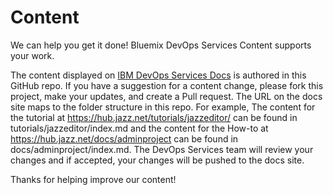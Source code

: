 # Content
We can help you get it done! Bluemix DevOps Services Content supports your work.

The content displayed on 
[IBM DevOps Services Docs](https://hub.jazz.net/docs) is authored in this GitHub repo.  If you have a suggestion for a content change, please fork this project, make your updates, and create a Pull request.  The URL on the docs site maps to the folder structure in this repo.  For example, The content for the tutorial at https://hub.jazz.net/tutorials/jazzeditor/ can be found in tutorials/jazzeditor/index.md and the content for the How-to at https://hub.jazz.net/docs/adminproject can be found in docs/adminproject/index.md.  The DevOps Services team will review your changes and if accepted, your changes will be pushed to the docs site.

Thanks for helping improve our content!

